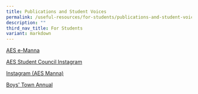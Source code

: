 ```yaml
---
title: Publications and Student Voices
permalink: /useful-resources/for-students/publications-and-student-voices/
description: ""
third_nav_title: For Students
variant: markdown
---
```

[AES e-Manna](/useful-resources/for-students/publications-and-student-voices/aes-e-manna/)

[AES Student Council Instagram](https://www.instagram.com/aes_sc/?hl=en)

[Instagram (AES Manna)](https://www.instagram.com/aes_manna/)

[Boys' Town Annual](https://go.gov.sg/aesannual23)